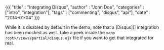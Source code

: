 {{{
"title"      : "Integrating Disqus",
"author"     : "John Doe",
"categories" : ["intro", "integration"],
"tags"       : ["commenting", "disqus", "api"],
"date"       : "2014-01-04"
}}}

While it is disabled by default in the demo, note that a [Disqus][] integration
has been mocked as well. Take a peek inside the `<app
root>/views/partial/disqus.ejs` file if you want to get that integrated for
real.
